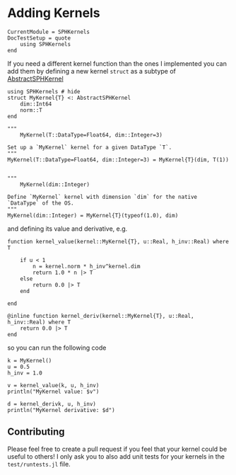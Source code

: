 # Adding Kernels

```@meta
CurrentModule = SPHKernels
DocTestSetup = quote
    using SPHKernels
end
```

If you need a different kernel function than the ones I implemented you can add them by defining a new kernel `struct` as a subtype of [AbstractSPHKernel](@ref)

```@example 1
using SPHKernels # hide
struct MyKernel{T} <: AbstractSPHKernel
    dim::Int64
    norm::T
end

"""
    MyKernel(T::DataType=Float64, dim::Integer=3)

Set up a `MyKernel` kernel for a given DataType `T`.
"""
MyKernel(T::DataType=Float64, dim::Integer=3) = MyKernel{T}(dim, T(1))


"""
    MyKernel(dim::Integer)

Define `MyKernel` kernel with dimension `dim` for the native `DataType` of the OS.
"""
MyKernel(dim::Integer) = MyKernel{T}(typeof(1.0), dim)
```

and defining its value and derivative, e.g.

```@example 1
function kernel_value(kernel::MyKernel{T}, u::Real, h_inv::Real) where T

    if u < 1
        n = kernel.norm * h_inv^kernel.dim
        return 1.0 * n |> T
    else
        return 0.0 |> T
    end

end
```

```@example 1
@inline function kernel_deriv(kernel::MyKernel{T}, u::Real, h_inv::Real) where T
    return 0.0 |> T
end
```

so you can run the following code

```@example 1
k = MyKernel()
u = 0.5
h_inv = 1.0

v = kernel_value(k, u, h_inv)
println("MyKernel value: $v")

d = kernel_derivk, u, h_inv)
println("MyKernel derivative: $d")
```

## Contributing

Please feel free to create a pull request if you feel that your kernel could be useful to others! I only ask you to also add unit tests for your kernels in the `test/runtests.jl` file.